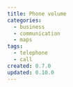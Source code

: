 ```yaml
---
title: Phone volume
categories:
  - business
  - communication
  - maps
tags:
  - telephone
  - call
created: 0.7.0
updated: 0.10.0
---
```

